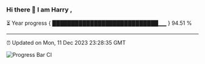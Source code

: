 ### Hi there 👋 I am Harry , 

⏳ Year progress { ████████████████████████████▁▁ } 94.51 %

---

⏰ Updated on Mon, 11 Dec 2023 23:28:35 GMT

![Progress Bar CI](https://github.com/duykhang68/duykhang68/workflows/Progress%20Bar%20CI/badge.svg)
